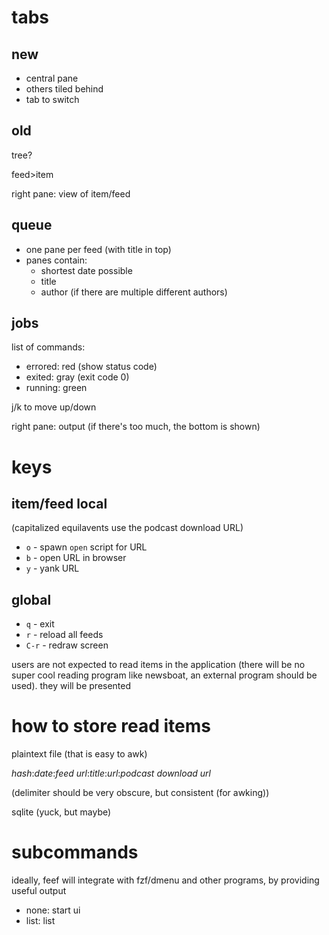 # tabs

## new

+ central pane
+ others tiled behind
+ tab to switch

## old

tree?

feed>item

right pane: view of item/feed

## queue

+ one pane per feed (with title in top)
+ panes contain: 
    + shortest date possible
    + title
    + author (if there are multiple different authors)

## jobs

list of commands:

+ errored: red (show status code)
+ exited: gray (exit code 0)
+ running: green

j/k to move up/down

right pane: output (if there's too much, the bottom is shown)

# keys

## item/feed local

(capitalized equilavents use the podcast download URL)

+ `o` - spawn `open` script for URL
+ `b` - open URL in browser
+ `y` - yank URL

## global

+ `q` - exit
+ `r` - reload all feeds
+ `C-r` - redraw screen

users are not expected to read items in the application (there will be no super cool reading program like newsboat, an external program should be used). they will be presented 

# how to store read items

plaintext file (that is easy to awk)

_hash_:_date_:_feed url_:_title_:_url_:_podcast download url_

(delimiter should be very obscure, but consistent (for awking))

sqlite (yuck, but maybe)

# subcommands

ideally, feef will integrate with fzf/dmenu and other programs, by providing useful output

+ none: start ui
+ list: list 
